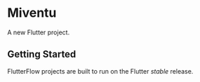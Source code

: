 # Miventu

A new Flutter project.

## Getting Started

FlutterFlow projects are built to run on the Flutter _stable_ release.
